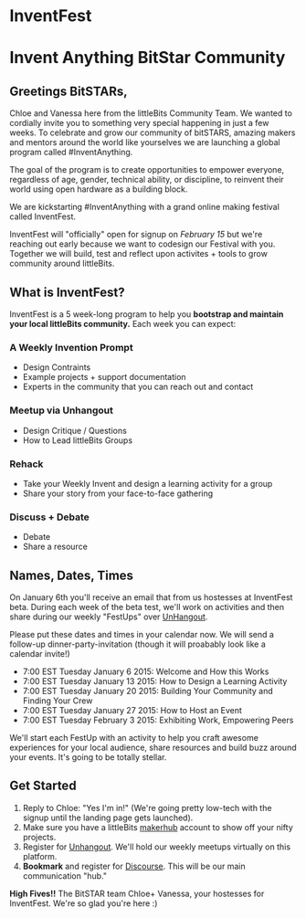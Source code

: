 InventFest
==========

# Invent Anything BitStar Community

## Greetings BitSTARs,

Chloe and Vanessa here from the littleBits Community Team. We wanted to cordially invite you to something very special happening in just a few weeks. To celebrate and grow our community of bitSTARS, amazing makers and mentors around the world like yourselves we are launching a global program called #InventAnything. 

The goal of the program is to create opportunities to empower everyone, regardless of age, gender, technical ability, or discipline, to reinvent their world using open hardware as a building block. 

We are kickstarting #InventAnything with a grand online making festival called InventFest. 

InventFest will "officially" open for signup on *February 15* but we're reaching out early because we want to codesign our Festival with you. Together we will build, test and reflect upon activites + tools to grow community around littleBits. 

## What is InventFest?

InventFest is a 5 week-long program to help you **bootstrap and maintain your local littleBits community.** Each week you can expect:

### A Weekly Invention Prompt

- Design Contraints
- Example projects + support documentation
- Experts in the community that you can reach out and contact

### Meetup via Unhangout

- Design Critique / Questions
- How to Lead littleBits Groups

### Rehack

- Take your Weekly Invent and design a learning activity for a group
- Share your story from your face-to-face gathering

### Discuss + Debate
- Debate
- Share a resource

## Names, Dates, Times

On January 6th you'll receive an email that from us hostesses at InventFest beta. During each week of the beta test, we'll work on activities and then share during our weekly "FestUps" over [UnHangout](https://unhangout.media.mit.edu/h/littleBits). 

Please put these dates and times in your calendar now. We will send a follow-up dinner-party-invitation (though it will proabably look like a calendar invite!)

- 7:00 EST Tuesday January 6 2015: Welcome and How this Works
- 7:00 EST Tuesday January 13 2015: How to Design a Learning Activity
- 7:00 EST Tuesday January 20 2015: Building Your Community and Finding Your Crew
- 7:00 EST Tuesday January 27 2015: How to Host an Event
- 7:00 EST Tuesday February 3 2015: Exhibiting Work, Empowering Peers 

We'll start each FestUp with an activity to help you craft awesome experiences for your local audience, share resources and build buzz around your events. It's going to be totally stellar.  

## Get Started

1. Reply to Chloe: "Yes I'm in!" (We're going pretty low-tech with the signup until the landing page gets launched). 
2. Make sure you have a littleBits [makerhub](http://littlebits.cc/projects) account to show off your nifty projects.
3. Register for [Unhangout](https://unhangout.media.mit.edu/h/littleBits). We'll hold our weekly meetups virtually on this platform. 
4. **Bookmark** and register for [Discourse](http://discuss.littlebits.cc/). This will be our main communication "hub."


**High Fives!!** The BitSTAR team
Chloe+ Vanessa, your hostesses for InventFest. We're so glad you're here :)
